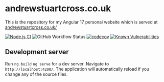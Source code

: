 # andrewstuartcross.co.uk

This is the repository for my Angular 17 personal website which is served at <a href="https://www.andrewstuartcross.co.uk/">andrewstuartcross.co.uk/</a>

[![Node.js CI](https://github.com/andrew-stuart-cross/my-website/actions/workflows/node.js.yml/badge.svg)](https://github.com/andrew-stuart-cross/my-website/actions/workflows/node.js.yml)
![GitHub Workflow Status](https://img.shields.io/github/actions/workflow/status/andrew-stuart-cross/my-website/node.js.yml)
[![codecov](https://codecov.io/gh/andrew-stuart-cross/my-website/branch/master/graph/badge.svg?token=LIA3YIDXX2)](https://codecov.io/gh/andrew-stuart-cross/my-website)
[![Known Vulnerabilities](https://snyk.io/test/github/andrew-stuart-cross/my-website/badge.svg)](https://snyk.io/test/github/andrew-stuart-cross/my-website)


## Development server

Run `ng build` `ng serve` for a dev server. Navigate to `http://localhost:4200/`. The application will automatically reload if you change any of the source files.
